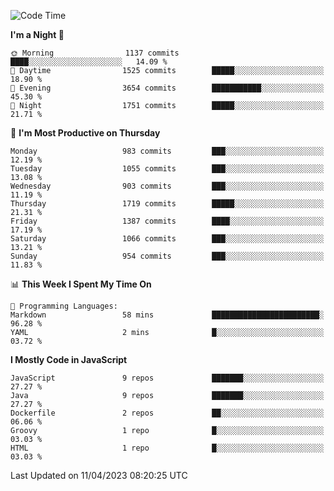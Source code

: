 <!--START_SECTION:waka-->
![Code Time](http://img.shields.io/badge/Code%20Time-1%2C294%20hrs%2049%20mins-blue)

**I'm a Night 🦉** 

```text
🌞 Morning                1137 commits        ████░░░░░░░░░░░░░░░░░░░░░   14.09 % 
🌆 Daytime                1525 commits        █████░░░░░░░░░░░░░░░░░░░░   18.90 % 
🌃 Evening                3654 commits        ███████████░░░░░░░░░░░░░░   45.30 % 
🌙 Night                  1751 commits        █████░░░░░░░░░░░░░░░░░░░░   21.71 % 
```
📅 **I'm Most Productive on Thursday** 

```text
Monday                   983 commits         ███░░░░░░░░░░░░░░░░░░░░░░   12.19 % 
Tuesday                  1055 commits        ███░░░░░░░░░░░░░░░░░░░░░░   13.08 % 
Wednesday                903 commits         ███░░░░░░░░░░░░░░░░░░░░░░   11.19 % 
Thursday                 1719 commits        █████░░░░░░░░░░░░░░░░░░░░   21.31 % 
Friday                   1387 commits        ████░░░░░░░░░░░░░░░░░░░░░   17.19 % 
Saturday                 1066 commits        ███░░░░░░░░░░░░░░░░░░░░░░   13.21 % 
Sunday                   954 commits         ███░░░░░░░░░░░░░░░░░░░░░░   11.83 % 
```


📊 **This Week I Spent My Time On** 

```text
💬 Programming Languages: 
Markdown                 58 mins             ████████████████████████░   96.28 % 
YAML                     2 mins              █░░░░░░░░░░░░░░░░░░░░░░░░   03.72 % 
```

**I Mostly Code in JavaScript** 

```text
JavaScript               9 repos             ███████░░░░░░░░░░░░░░░░░░   27.27 % 
Java                     9 repos             ███████░░░░░░░░░░░░░░░░░░   27.27 % 
Dockerfile               2 repos             ██░░░░░░░░░░░░░░░░░░░░░░░   06.06 % 
Groovy                   1 repo              █░░░░░░░░░░░░░░░░░░░░░░░░   03.03 % 
HTML                     1 repo              █░░░░░░░░░░░░░░░░░░░░░░░░   03.03 % 
```




 Last Updated on 11/04/2023 08:20:25 UTC
<!--END_SECTION:waka-->

